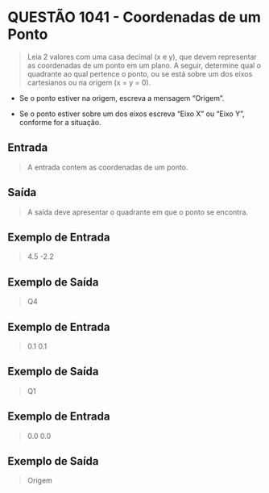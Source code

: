 # QUESTÃO 1041 - Coordenadas de um Ponto
> Leia 2 valores com uma casa decimal (x e y), que devem representar as coordenadas de um ponto em um plano. A seguir, determine qual o quadrante ao qual pertence o ponto, ou se está sobre um dos eixos cartesianos ou na origem (x = y = 0).

- Se o ponto estiver na origem, escreva a mensagem “Origem”.

- Se o ponto estiver sobre um dos eixos escreva “Eixo X” ou “Eixo Y”, conforme for a situação.

## Entrada
> A entrada contem as coordenadas de um ponto.

## Saída
> A saída deve apresentar o quadrante em que o ponto se encontra.

## Exemplo de Entrada
> 4.5 -2.2

## Exemplo de Saída
> Q4

## Exemplo de Entrada
> 0.1 0.1

## Exemplo de Saída
> Q1

## Exemplo de Entrada
> 0.0 0.0

## Exemplo de Saída
> Origem
